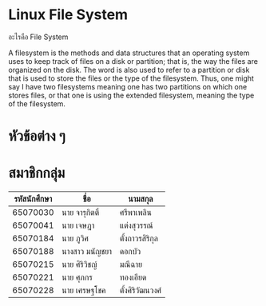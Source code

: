 # Linux File System

อะไรคือ File System

A filesystem is the methods and data structures that an operating system uses to keep track of files on a disk or
partition; that is, the way the files are organized on the disk. The word is also used to refer to a partition or
disk that is used to store the files or the type of the filesystem. Thus, one might say I have two filesystems
meaning one has two partitions on which one stores files, or that one is using the extended filesystem,
meaning the type of the filesystem.

# หัวข้อต่าง ๆ

# สมาชิกกลุ่ม
| รหัสนักศึกษา | ชื่อ            | นามสกุล     |
|-----------|---------------|------------|
| 65070030  | นาย จารุกิตติ์    | ศรีพาเพลิน   |
| 65070041  | นาย เจษฎา     | แต่งสุวรรณ์   |
| 65070184  | นาย ภูวิศ       | ตั้งถาวรสิริกุล |
| 65070188  | นางสาว มนัญชยา | ดอกบัว      |
| 65070215  | นาย ศิริวิชญ์     | มณีฉาย      |
| 65070221  | นาย ศุภกร      | ทองเอียด    |
| 65070228  | นาย เศรษฐโชค  | ตั้งศิริวัฒนวงศ์ |